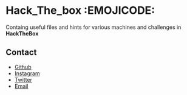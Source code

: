 # Hack_The_box :EMOJICODE: 
Containg useful files and hints for various machines and challenges in **HackTheBox**

## Contact

- [Github](https://github.com/EfthimisKele)
- [Instagram](https://www.instagram.com/efthimis_kele)
- [Twitter](https://twitter.com/efthimis_kele)
- [Email](m.efthimis4@gmail.com)
